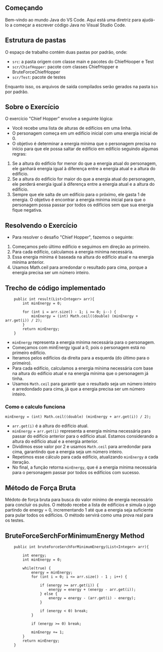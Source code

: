 ## Começando

Bem-vindo ao mundo Java do VS Code. Aqui está uma diretriz para ajudá-lo a começar a escrever código Java no Visual Studio Code.

## Estrutura de pastas

O espaço de trabalho contém duas pastas por padrão, onde:

- `src`: a pasta origem com classe main e pacotes do ChiefHooper e Test
- `scr/ChiefHopper`: pacote com classes ChiefHopper e BruteForceChiefHopper
- `scr/Test`: pacote de testes

Enquanto isso, os arquivos de saída compilados serão gerados na pasta `bin` por padrão.

## Sobre o Exercício

O exercício "Chief Hopper" envolve a seguinte lógica:

 - Você recebe uma lista de alturas de edifícios em uma linha.
 - O personagem começa em um edifício inicial com uma energia inicial de 0.
 - O objetivo é determinar a energia mínima que o personagem precisa no início para que ele possa saltar de edifício em edifício seguindo algumas regras:
 1. Se a altura do edifício for menor do que a energia atual do personagem, ele ganhará energia igual à diferença entre a energia atual e a altura do edifício.
 2. Se a altura do edifício for maior do que a energia atual do personagem, ele perderá energia igual à diferença entre a energia atual e a altura do edifício.
 3. Sempre que ele salta de um edifício para o próximo, ele gasta 1 de energia.
O objetivo é encontrar a energia mínima inicial para que o personagem possa passar por todos os edifícios sem que sua energia fique negativa.

## Resolvendo o Exercício 

 - Para resolver o desafio "Chief Hopper", fazemos o seguinte:

 1. Começamos pelo último edifício e seguimos em direção ao primeiro.
 2. Para cada edifício, calculamos a energia mínima necessária.
 3. Essa energia mínima é baseada na altura do edifício atual e na energia mínima anterior.
 4. Usamos Math.ceil para arredondar o resultado para cima, porque a energia precisa ser um número inteiro.

## Trecho de código implementado

```
    public int result(List<Integer> arr){
        int minEnergy = 0;

        for (int i = arr.size() - 1; i >= 0; i--) {
            minEnergy = (int) Math.ceil((double) (minEnergy + arr.get(i)) / 2);
        }
        return minEnergy;
    }
```

 - `minEnergy` representa a energia mínima necessária para o personagem.
 - Começamos com minEnergy igual a 0, pois o personagem está no primeiro edifício.
 - Iteramos pelos edifícios da direita para a esquerda (do último para o primeiro).
 - Para cada edifício, calculamos a energia mínima necessária com base na altura do edifício atual e na energia mínima que o personagem já tinha.
 - Usamos `Math.ceil` para garantir que o resultado seja um número inteiro e arredondado para cima, já que a energia precisa ser um número inteiro.

 ### Como o calculo funciona 

  ```
  minEnergy = (int) Math.ceil((double) (minEnergy + arr.get(i)) / 2);
  ```
 - `arr.get(i)` é a altura do edifício atual.
 - `minEnergy` + `arr.get(i)` representa a energia mínima necessária para passar do edifício anterior para o edifício atual. Estamos considerando a altura do edifício atual e a energia anterior.
 - Dividimos esse valor por 2 e usamos `Math.ceil` para arredondar para cima, garantindo que a energia seja um número inteiro.
 - Repetimos esse cálculo para cada edifício, atualizando `minEnergy` a cada iteração.
 - No final, a função retorna `minEnergy`, que é a energia mínima necessária para o personagem passar por todos os edifícios com sucesso.

## Método de Força Bruta

Médoto de força bruta para busca do valor mínimo de energia necessário para concluir os pulos. O método recebe a lista de edifícios e simula o jogo partindo de energy = 0, incrementando 1 até que a energia seja suficiente para pular todos os edifícios. O método servirá como uma prova real para os testes.

## BruteForceSerchForMinimumEnergy Method


```
    public int bruteForceSerchForMinimumEnergy(List<Integer> arr){

        int energy;
        int minEnergy = 0;

        while(true) {
            energy = minEnergy;
            for (int i = 0; i <= arr.size() - 1 ; i++) {

                if (energy >= arr.get(i)) {
                    energy = energy + (energy - arr.get(i));
                } else {
                    energy = energy - (arr.get(i) - energy);
                }

                if (energy < 0) break;
            }

            if (energy >= 0) break;

            minEnergy += 1;
        }
        return minEnergy;
    }
```

